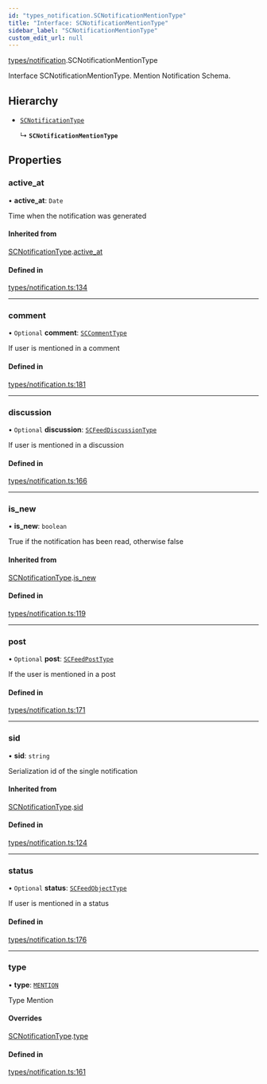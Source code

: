 ```yaml
---
id: "types_notification.SCNotificationMentionType"
title: "Interface: SCNotificationMentionType"
sidebar_label: "SCNotificationMentionType"
custom_edit_url: null
---
```


[types/notification](../modules/types_notification).SCNotificationMentionType

Interface SCNotificationMentionType.
Mention Notification Schema.

## Hierarchy

- [`SCNotificationType`](types_notification.SCNotificationType)

  ↳ **`SCNotificationMentionType`**

## Properties

### active\_at

• **active\_at**: `Date`

Time when the notification was generated

#### Inherited from

[SCNotificationType](types_notification.SCNotificationType).[active_at](types_notification.SCNotificationType#active_at)

#### Defined in

[types/notification.ts:134](https://github.com/selfcommunity/community-ui/blob/cab08cf/packages/sc-core/src/types/notification.ts#L134)

___

### comment

• `Optional` **comment**: [`SCCommentType`](types_comment.SCCommentType)

If user is mentioned in a comment

#### Defined in

[types/notification.ts:181](https://github.com/selfcommunity/community-ui/blob/cab08cf/packages/sc-core/src/types/notification.ts#L181)

___

### discussion

• `Optional` **discussion**: [`SCFeedDiscussionType`](types_feed.SCFeedDiscussionType)

If user is mentioned in a discussion

#### Defined in

[types/notification.ts:166](https://github.com/selfcommunity/community-ui/blob/cab08cf/packages/sc-core/src/types/notification.ts#L166)

___

### is\_new

• **is\_new**: `boolean`

True if the notification has been read, otherwise false

#### Inherited from

[SCNotificationType](types_notification.SCNotificationType).[is_new](types_notification.SCNotificationType#is_new)

#### Defined in

[types/notification.ts:119](https://github.com/selfcommunity/community-ui/blob/cab08cf/packages/sc-core/src/types/notification.ts#L119)

___

### post

• `Optional` **post**: [`SCFeedPostType`](types_feed.SCFeedPostType)

If the user is mentioned in a post

#### Defined in

[types/notification.ts:171](https://github.com/selfcommunity/community-ui/blob/cab08cf/packages/sc-core/src/types/notification.ts#L171)

___

### sid

• **sid**: `string`

Serialization id of the single notification

#### Inherited from

[SCNotificationType](types_notification.SCNotificationType).[sid](types_notification.SCNotificationType#sid)

#### Defined in

[types/notification.ts:124](https://github.com/selfcommunity/community-ui/blob/cab08cf/packages/sc-core/src/types/notification.ts#L124)

___

### status

• `Optional` **status**: [`SCFeedObjectType`](types_feed.SCFeedObjectType)

If user is mentioned in a status

#### Defined in

[types/notification.ts:176](https://github.com/selfcommunity/community-ui/blob/cab08cf/packages/sc-core/src/types/notification.ts#L176)

___

### type

• **type**: [`MENTION`](../enums/types_notification.SCNotificationTypologyType#mention)

Type Mention

#### Overrides

[SCNotificationType](types_notification.SCNotificationType).[type](types_notification.SCNotificationType#type)

#### Defined in

[types/notification.ts:161](https://github.com/selfcommunity/community-ui/blob/cab08cf/packages/sc-core/src/types/notification.ts#L161)
